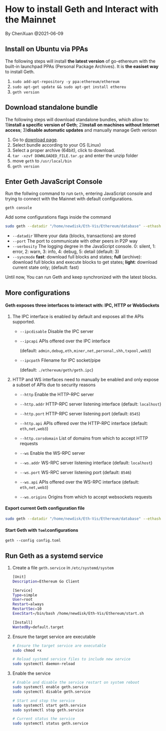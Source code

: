# How to install Geth and Interact with the Mainnet

By ChenXuan @2021-06-09

## Install on Ubuntu via PPAs

The following steps will install **the latest version** of go-ethereum with the built-in launchpad PPAs (Personal Package Archives). It is **the easiset way** to install Geth.

1. `sudo add-apt-repository -y ppa:ethereum/ethereum`
2. `sudo apt-get update && sudo apt-get install ethereu`
3. `geth version`

## Download standalone bundle

The following steps will download standalone bundles, which allow to: 1)**install a specific version of Geth**; 2)**install on machines without Internet access**; 3)**disable automatic updates** and manually manage Geth veriosn

1. Go to [download page](https://geth.ethereum.org/downloads/).
2. Select bundle according to your OS (Linux)
3. Select a proper  archive (64bit), click to download.
4. `tar -xzvf DOWNLOADED_FILE.tar.gz` and enter the unzip folder
5. move `geth` to `/usr/local/bin`
6. `geth version`

## Enter Geth JavaScript Console

Run the follwing command to run `Geth`, entering JavaScript console and trying to connect with the Mainnet with default configurations.

`geth console`

Add some configurations flags inside the command

````bash
sudo geth --datadir "/home/newdisk/Eth-Vis/Ethereum/database" --ethash.dagdir "/home/newdisk/Eth-Vis/Ethereum/database/ethash" --identity "Eth-Fudan" --ipcpath "/home/newdisk/Eth-Vis/Ethereum/geth.ipc" --port "9090" --verbosity 3 --syncmode "fast" 2>/home/newdisk/Eth-Vis/Ethereum/geth.log
````

* `--datadir` Where your data (blocks, transactions) are stored
* `--port` The port to communicate with other peers in P2P way
* `--verbosity` The logging degree in the JavaScript console. 0: silent, 1: error, 2: warn, 3: info, 4: debug, 5: detail (default: 3)
* `--syncmode` **fast**: download full blocks and states; **full** (archive): download full blocks and execute blocks to get states; **light**: download current state only; (default: fast)

Until now, You can run Geth and keep synchronized with the latest blocks.

## More configurations

#### Geth exposes three interfaces to interact with: IPC, HTTP or WebSockets

1. The IPC interface is enabled by default and exposes all the APIs supported.

   * `--ipcdisable` Disable the IPC server

   * `--ipcapi` APIs offered over the IPC interface 

     (default: `admin,debug,eth,miner,net,personal,shh,txpool,web3`)

   * `--ipcpath` Filename for IPC socket/pipe

     (default: `./ethereum/geth/geth.ipc`)

2. HTTP and WS interfaces need to manually be enabled and only expose a subset of APIs due to security reasons

   * `--http` Enable the HTTP-RPC server

   * `--http.addr` HTTP-RPC server listening interface (default: `localhost`)

   * `--http.port` HTTP-RPC server listening port (default: `8545`)

   * `--http.api` APIs offered over the HTTP-RPC interface (default: `eth,net,web3`)

   * `--http.corsdomain` List of domains from which to accept HTTP requests

     

   * `--ws` Enable the WS-RPC server

   * `--ws.addr` WS-RPC server listening interface (default: `localhost`)

   * `--ws.port` WS-RPC server listening port (default: `8546`)

   * `--ws.api` APIs offered over the WS-RPC interface (default: `eth,net,web3`)

   * `--ws.origins` Origins from which to accept websockets requests

#### Export current Geth configuration file

````bash
sudo geth --datadir "/home/newdisk/Eth-Vis/Ethereum/database" --ethash.dagdir "/home/newdisk/Eth-Vis/Ethereum/database/ethash" --identity "Eth-Fudan" --ipcpath "/home/newdisk/Eth-Vis/Ethereum/geth.ipc" --port "9090" --verbosity 3 --syncmode "fast" dumpconfig > config.toml
````

#### Start Geth with `Toml`configurations

`geth --config config.toml`

## Run Geth as a systemd service

1. Create a file `geth.service` in `/etc/systemd/system`

   ````bash
   [Unit]
   Description=Ethereum Go Client
   
   [Service]
   Type=simple
   User=root
   Restart=always
   RestartSec=10
   ExecStart=/bin/bash /home/newdisk/Eth-Vis/Ethereum/start.sh

   [Install]
   WantedBy=default.target
   ````

2. Ensure the target service are executable

   ````bash
   # Ensure the target service are executable
   sudo chmod +x 
   
   # Reload systemd service files to include new service
   sudo systemctl daemon-reload

3. Enable the service

   ```bash
   # Enable and disable the service restart on system reboot
   sudo systemctl enable geth.service
   sudo systemctl disable geth.service
   
   # Start and stop the service
   sudo systemctl start geth.service
   sudo systemctl stop geth.service
   
   # Current status the service
   sudo systemctl status geth.service
   ```

